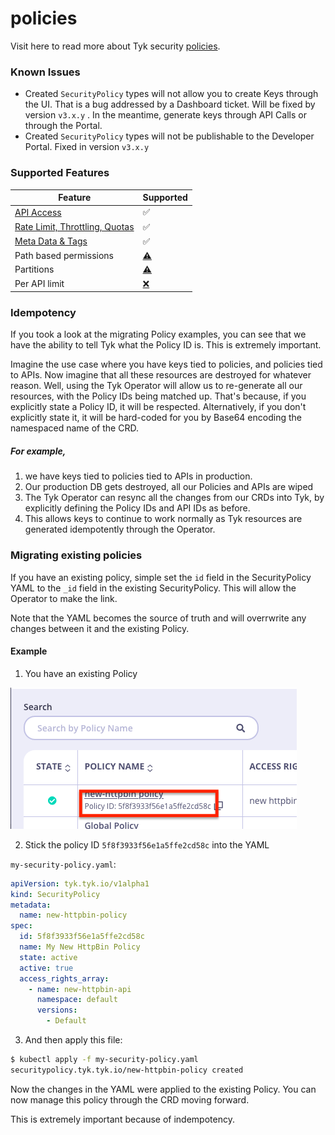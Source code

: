 # policies

Visit here to read more about Tyk security [policies](https://tyk.io/getting-started/key-concepts/what-is-a-security-policy/).

### Known Issues

- Created `SecurityPolicy` types will not allow you to create Keys through the UI.  That is a bug addressed by a Dashboard ticket.  Will be fixed
by version `v3.x.y` .  In the meantime, generate keys through API Calls or through the Portal.
- Created `SecurityPolicy` types will not be publishable to the Developer Portal.  Fixed in version `v3.x.y` 

### Supported Features

| Feature  | Supported |
| ----------- | --------- |
| [API Access](./policies/api_access.md) | ✅ |
| [Rate Limit, Throttling, Quotas](./policies/ratelimit.md) | ✅ |
| [Meta Data & Tags](./policies/metadata_tags.md) | ✅ |
| Path based permissions | [⚠️](# "Requires testing") |
| Partitions | [⚠️](# "Requires testing") |
| Per API limit | [❌](https://github.com/TykTechnologies/tyk-operator/issues/66) |

### Idempotency

If you took a look at the migrating Policy examples, you can see that we have the ability to tell Tyk what the Policy ID is.  This is extremely important.

Imagine the use case where you have keys tied to policies, and policies tied to APIs.  Now imagine that all these resources are destroyed for whatever reason. Well, using the Tyk Operator will allow us to re-generate all our resources, with the Policy IDs being matched up.  That's because, if you explicitly state a Policy ID, it will be respected.
Alternatively, if you don't explicitly state it, it will be hard-coded for you by Base64 encoding the namespaced name of the CRD.

##### For example,
1. we have keys tied to policies tied to APIs in production.
2. Our production DB gets destroyed, all our Policies and APIs are wiped
3. The Tyk Operator can resync all the changes from our CRDs into Tyk, by explicitly defining the Policy IDs and API IDs as before.
4. This allows keys to continue to work normally as Tyk resources are generated idempotently through the Operator.

### Migrating existing policies

If you have an existing policy, simple set the `id` field in the SecurityPolicy YAML to the `_id` field in the existing SecurityPolicy.
This will allow the Operator to make the link.  

Note that the YAML becomes the source of truth and will overrwrite any changes between it and the existing Policy.

#### Example

1. You have an existing Policy

![Demo](./img/policy_migration_step1.png)

2. Stick the policy ID `5f8f3933f56e1a5ffe2cd58c` into the YAML

`my-security-policy.yaml`:
```yaml
apiVersion: tyk.tyk.io/v1alpha1
kind: SecurityPolicy
metadata:
  name: new-httpbin-policy
spec:
  id: 5f8f3933f56e1a5ffe2cd58c
  name: My New HttpBin Policy
  state: active
  active: true
  access_rights_array:
    - name: new-httpbin-api
      namespace: default
      versions:
        - Default
```

3. And then apply this file:

```bash
$ kubectl apply -f my-security-policy.yaml
securitypolicy.tyk.tyk.io/new-httpbin-policy created
```

Now the changes in the YAML were applied to the existing Policy.  You can now manage this policy through the CRD moving forward.

This is extremely important because of indempotency.
